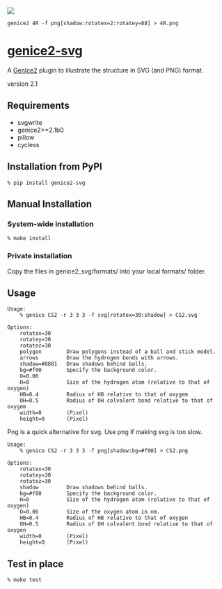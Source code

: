 <img src="4R.png">

    genice2 4R -f png[shadow:rotatex=2:rotatey=88] > 4R.png


# [genice2-svg](https://github.com/vitroid/genice-svg/)

A [GenIce2](https://github.com/vitroid/GenIce) plugin to illustrate the structure in SVG (and PNG) format.

version 2.1

## Requirements


* svgwrite
* genice2>=2.1b0
* pillow
* cycless

## Installation from PyPI

```shell
% pip install genice2-svg
```

## Manual Installation

### System-wide installation

```shell
% make install
```

### Private installation

Copy the files in genice2_svg/formats/ into your local formats/ folder.

## Usage
        
    Usage:
        % genice CS2 -r 3 3 3 -f svg[rotatex=30:shadow] > CS2.svg

    Options:
        rotatex=30
        rotatey=30
        rotatez=30
        polygon        Draw polygons instead of a ball and stick model.
        arrows         Draw the hydrogen bonds with arrows.
        shadow=#8881   Draw shadows behind balls.
        bg=#f00        Specify the background color.
        O=0.06
        H=0            Size of the hydrogen atom (relative to that of oxygen)
        HB=0.4         Radius of HB relative to that of oxygem
        OH=0.5         Radius of OH colvalent bond relative to that of oxygem
        width=0        (Pixel)
        height=0       (Pixel)

Png is a quick alternative for svg. Use png if making svg is too slow.
        
    Usage:
        % genice CS2 -r 3 3 3 -f png[shadow:bg=#f00] > CS2.png

    Options:
        rotatex=30
        rotatey=30
        rotatez=30
        shadow         Draw shadows behind balls.
        bg=#f00        Specify the background color.
        H=0            Size of the hydrogen atom (relative to that of oxygen)
        O=0.06         Size of the oxygen atom in nm.
        HB=0.4         Radius of HB relative to that of oxygen
        OH=0.5         Radius of OH colvalent bond relative to that of oxygen
        width=0        (Pixel)
        height=0       (Pixel)

## Test in place

```shell
% make test
```
